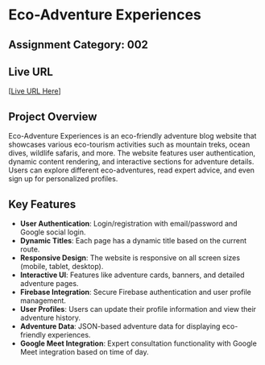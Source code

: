 # Eco-Adventure Experiences

## Assignment Category: 002

## Live URL
[[Live URL Here](https://eco-adventure-experience-f3f62.web.app)] 


## Project Overview
Eco-Adventure Experiences is an eco-friendly adventure blog website that showcases various eco-tourism activities such as mountain treks, ocean dives, wildlife safaris, and more. The website features user authentication, dynamic content rendering, and interactive sections for adventure details. Users can explore different eco-adventures, read expert advice, and even sign up for personalized profiles.

 

## Key Features
- **User Authentication**: Login/registration with email/password and Google social login.
- **Dynamic Titles**: Each page has a dynamic title based on the current route.
- **Responsive Design**: The website is responsive on all screen sizes (mobile, tablet, desktop).
- **Interactive UI**: Features like adventure cards, banners, and detailed adventure pages.
- **Firebase Integration**: Secure Firebase authentication and user profile management.
- **User Profiles**: Users can update their profile information and view their adventure history.
- **Adventure Data**: JSON-based adventure data for displaying eco-friendly experiences.
- **Google Meet Integration**: Expert consultation functionality with Google Meet integration based on time of day.
